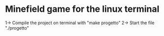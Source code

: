 # Minefield game for the linux terminal 

1-> Compile the project on terminal with "make progetto"
2-> Start the file "./progetto"
